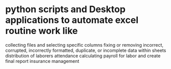 # python scripts and Desktop applications to automate excel routine work like
collecting files and selecting specific columns
fixing or removing incorrect, corrupted, incorrectly formatted, duplicate, or incomplete data within sheets
distribution of laborers attendance 
calculating payroll for labor and create final report
insurance management
